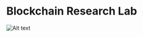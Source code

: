 # Blockchain Research Lab

![Alt text](/Users/euclidstellar/Desktop/letters-to-217/.github/profile/assets/tentocats.jpg)
